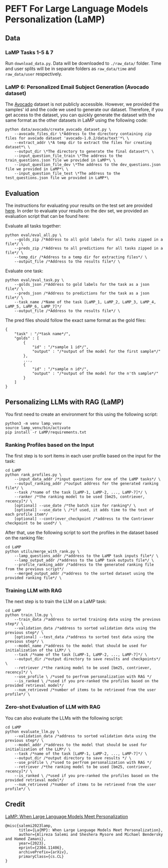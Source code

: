 # PEFT For Large Language Models Personalization (LaMP)

## Data

### LaMP Tasks 1-5 & 7
Run `download_data.py`. Data will be downloaded to `./raw_data/` folder. Time and user splits will be in separate folders as `raw_data/time` and `raw_data/user` respectively.

### LaMP 6: Personalized Email Subject Generation (Avocado dataset)

The [Avocado](https://catalog.ldc.upenn.edu/LDC2015T03) dataset is not publicly accessible. However, we provided the samples' id and the code we used to generate our dataset. Therefore, if you get access to the dataset, you can quickly generate the dataset with the same format as the other datasets in LaMP using the following code:

```
python data/avocado/create_avocado_dataset.py \
    --avocado_files_dir \*Address to the directory containing zip files for avocado dataset 'avocado-1.0.2/data/text'*\ \
    --extract_addr \*A temp dir to extract the files for creating dataset*\ \
    --output_dir \*The directory to generate the final dataset*\ \
    --input_question_file_train \*The address to the train_questions.json file we provided in LaMP*\ \
    --input_question_file_dev \*The address to the dev_questions.json file we provided in LaMP*\ \
    --input_question_file_test \*The address to the test_questions.json file we provided in LaMP*\
```

## Evaluation

The instructions for evaluating your results on the test set are provided [here](https://lamp-benchmark.github.io/leaderboard). In order to evaluate your results on the dev set, we provided an evaluation script that can be found here:


Evaluate all tasks together:

```
python eval/eval_all.py \
    --golds_zip /*Address to all gold labels for all tasks zipped in a file*/ \
    --preds_zip /*Address to all predictions for all tasks zipped in a file*/ \
    --temp_dir /*Address to a temp dir for extracting files*/ \
    --output_file /*Address to the results file*/ \
```

Evaluate one task:

```
python eval/eval_task.py \
    --golds_json /*Address to gold labels for the task as a json file*/ \
    --preds_json /*Address to predictions for the task as a json file*/ \
    --task_name /*Name of the task [LaMP_1, LaMP_2, LaMP_3, LaMP_4, LaMP_5, LaMP_6, LaMP_7]*/
    --output_file /*Address to the results file*/ \
```

The pred files should follow the exact same format as the gold files:

```
{
    "task" : "/*task name*/",
    "golds" : [
        {
            "id" : "/*sample 1 id*/",
            "output" : "/*output of the model for the first sample*/"
        },
        ...,
        {
            "id" : "/*sample n id*/",
            "output" : "/*output of the model for the n'th sample*/"
        }
    ]
}
```

## Personalizing LLMs with RAG (LaMP)

You first need to create an environment for this using the following script:

```
python3 -m venv lamp_venv
source lamp_venv/bin/activate
pip install -r LaMP/requirements.txt
```

### Ranking Profiles based on the Input

The first step is to sort items in each user profile based on the input for the task:

```
cd LaMP
python rank_profiles.py \
    --input_data_addr /*input questions for one of the LaMP tasks*/ \
    --output_ranking_addr /*output address for the generated ranking file*/ \
    --task /*name of the task [LaMP-1, LaMP-2, ..., LaMP-7]*/ \
    --ranker /*the ranking model to be used [bm25, contriever, recency]*/ \
    [optional] --use_date /*the batch size for ranking*/ \
    [optional] --use_date \ /*if used, it adds time to the text of each profile item*/
    [optional] --contriever_checkpoint /*address to the Contriever checkpoint to be used*/ \

```

After that, use the following script to sort the profiles in the dataset based on the ranking file:

```
cd LaMP
python utils/merge_with_rank.py \
    --lamp_questions_addr /*address to the LaMP task inputs file*/ \
    --lamp_output_addr /*address to the LaMP task outputs file*/ \
    --profile_ranking_addr /*address to the generated ranking file from the previous script*/
    --merged_output_addr /*address to the sorted dataset using the provided ranking file*/ \

```

### Training LLM with RAG

The next step is to train the LLM on a LaMP task:

```
cd LaMP
python train_llm.py \
    --train_data /*address to sorted training data using the previous step*/ \
    --validation_data /*address to sorted validation data using the previous step*/ \
    [optional] --test_data /*address to sorted test data using the previous step*/ \
    --model_name /*address to the model that should be used for initialization of the LLM*/ \
    --task /*name of the task [LaMP-1, LaMP-2, ..., LaMP-7]*/ \
    --output_dir /*output directory to save results and checkpoints*/ \
    --retriever /*the ranking model to be used [bm25, contriever, recency]*/ \
    --use_profile \ /*used to perfrom personalization with RAG */
    --is_ranked \ /*used if you pre-ranked the profiles based on the provided retrieval model*/
    --num_retrieved /*number of items to be retrieved from the user profile*/ \ 
```

### Zero-shot Evaluation of LLM with RAG

You can also evaluate the LLMs with the following script:

```
cd LaMP
python evaluate_llm.py \
    --validation_data /*address to sorted validation data using the previous step*/ \
    --model_addr /*address to the model that should be used for initialization of the LLM*/ \
    --task /*name of the task [LaMP-1, LaMP-2, ..., LaMP-7]*/ \
    --output_dir /*output directory to save results */ \
    --use_profile \ /*used to perfrom personalization with RAG */
    --retriever /*the ranking model to be used [bm25, contriever, recency]*/ \
    --is_ranked \ /*used if you pre-ranked the profiles based on the provided retrieval model*/
    --num_retrieved /*number of items to be retrieved from the user profile*/ \ 
```

## Credit
[LaMP: When Large Language Models Meet Personalization](https://arxiv.org/abs/2304.11406)

```
@misc{salemi2023lamp,
      title={La{MP}: When Large Language Models Meet Personalization}, 
      author={Alireza Salemi and Sheshera Mysore and Michael Bendersky and Hamed Zamani},
      year={2023},
      eprint={2304.11406},
      archivePrefix={arXiv},
      primaryClass={cs.CL}
}
```